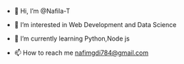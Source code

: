 - 👋 Hi, I’m @Nafila-T
- 👀 I’m interested in Web Development and Data Science
- 🌱 I’m currently learning Python,Node js
  
- 📫 How to reach me nafimgdi784@gmail.com

<!---
Nafila-T/Nafila-T is a ✨ special ✨ repository because its `README.md` (this file) appears on your GitHub profile.
You can click the Preview link to take a look at your changes.
--->
